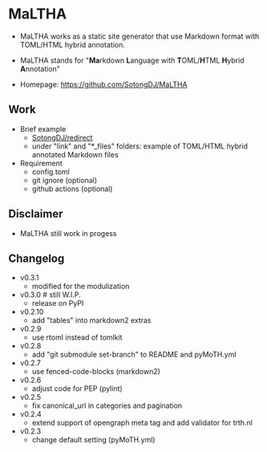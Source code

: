 # MaLTHA

- MaLTHA works as a static site generator that use Markdown format with TOML/HTML hybrid annotation.
- MaLTHA stands for "**Ma**rkdown **L**anguage with **T**OML/**H**TML **H**ybrid **A**nnotation"

- Homepage: <https://github.com/SotongDJ/MaLTHA>

## Work

- Brief example
  - [SotongDJ/redirect](https://github.com/SotongDJ/redirect)
  - under "link" and "*_files" folders: example of TOML/HTML hybrid annotated Markdown files
- Requirement
  - config.toml
  - git ignore (optional)
  - github actions (optional)

## Disclaimer

- MaLTHA still work in progess

## Changelog

- v0.3.1
  - modified for the modulization
- v0.3.0 # still W.I.P.
  - release on PyPI
- v0.2.10
  - add "tables" into markdown2 extras
- v0.2.9
  - use rtoml instead of tomlkit
- v0.2.8
  - add "git submodule set-branch" to README and pyMoTH.yml
- v0.2.7
  - use fenced-code-blocks (markdown2)
- v0.2.6
  - adjust code for PEP (pylint)
- v0.2.5
  - fix canonical_url in categories and pagination
- v0.2.4
  - extend support of opengraph meta tag and add validator for trth.nl
- v0.2.3
  - change default setting (pyMoTH.yml)
